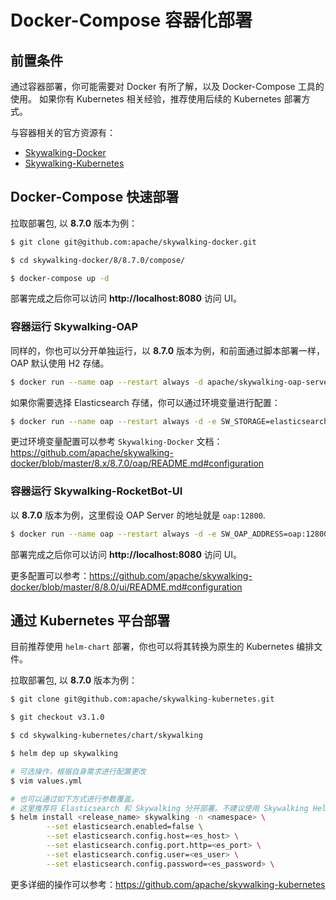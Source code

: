 # Docker-Compose 容器化部署

## 前置条件

通过容器部署，你可能需要对 Docker 有所了解，以及 Docker-Compose 工具的使用。
如果你有 Kubernetes 相关经验，推荐使用后续的 Kubernetes 部署方式。

与容器相关的官方资源有：

- [Skywalking-Docker](https://github.com/apache/skywalking-docker)
- [Skywalking-Kubernetes](https://github.com/apache/skywalking-kubernetes)

## Docker-Compose 快速部署

拉取部署包, 以 **8.7.0** 版本为例：

```bash
$ git clone git@github.com:apache/skywalking-docker.git

$ cd skywalking-docker/8/8.7.0/compose/

$ docker-compose up -d
```

部署完成之后你可以访问 **http://localhost:8080** 访问 UI。

### 容器运行 Skywalking-OAP

同样的，你也可以分开单独运行，以 **8.7.0** 版本为例，和前面通过脚本部署一样，OAP 默认使用 H2 存储。

```bash
$ docker run --name oap --restart always -d apache/skywalking-oap-server:8.7.0
```

如果你需要选择 Elasticsearch 存储，你可以通过环境变量进行配置：

```bash
$ docker run --name oap --restart always -d -e SW_STORAGE=elasticsearch -e SW_STORAGE_ES_CLUSTER_NODES=elasticsearch:9200 apache/skywalking-oap-server:8.7.0-es6
```

更过环境变量配置可以参考 `Skywalking-Docker` 文档：https://github.com/apache/skywalking-docker/blob/master/8.x/8.7.0/oap/README.md#configuration

### 容器运行 Skywalking-RocketBot-UI

以 **8.7.0** 版本为例，这里假设 OAP Server 的地址就是 `oap:12800`.

```bash
$ docker run --name oap --restart always -d -e SW_OAP_ADDRESS=oap:12800 apache/skywalking-ui:8.7.0
```

部署完成之后你可以访问 **http://localhost:8080** 访问 UI。

更多配置可以参考：https://github.com/apache/skywalking-docker/blob/master/8/8.0/ui/README.md#configuration

## 通过 Kubernetes 平台部署

目前推荐使用 `helm-chart` 部署，你也可以将其转换为原生的 Kubernetes 编排文件。

拉取部署包, 以 **8.7.0** 版本为例：

```bash
$ git clone git@github.com:apache/skywalking-kubernetes.git

$ git checkout v3.1.0

$ cd skywalking-kubernetes/chart/skywalking

$ helm dep up skywalking

# 可选操作，根据自身需求进行配置更改
$ vim values.yml 

# 也可以通过如下方式进行参数覆盖。
# 这里推荐将 Elasticsearch 和 Skywalking 分开部署。不建议使用 Skywalking Helm Chart 自含的 ES 安装方式。
$ helm install <release_name> skywalking -n <namespace> \
        --set elasticsearch.enabled=false \
        --set elasticsearch.config.host=<es_host> \
        --set elasticsearch.config.port.http=<es_port> \
        --set elasticsearch.config.user=<es_user> \
        --set elasticsearch.config.password=<es_password> \
```

更多详细的操作可以参考：https://github.com/apache/skywalking-kubernetes




